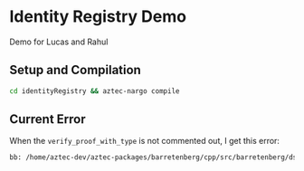 # Identity Registry Demo

Demo for Lucas and Rahul

## Setup and Compilation

```bash
cd identityRegistry && aztec-nargo compile
```

## Current Error

When the `verify_proof_with_type` is not commented out, I get this error:

```bash
bb: /home/aztec-dev/aztec-packages/barretenberg/cpp/src/barretenberg/dsl/acir_format/honk_recursion_constraint.cpp:49: void acir_format::(anonymous namespace)::create_dummy_vkey_and_proof(typename Flavor::CircuitBuilder &, size_t, size_t, const std::vector<field_ct<typename Flavor::CircuitBuilder>> &, const std::vector<field_ct<typename Flavor::CircuitBuilder>> &) [Flavor = bb::UltraRecursiveFlavor_<bb::MegaCircuitBuilder_<bb::field<bb::Bn254FrParams>>>]: Assertion `(proof_size == NativeFlavor::PROOF_LENGTH_WITHOUT_PUB_INPUTS)' failed. 
```